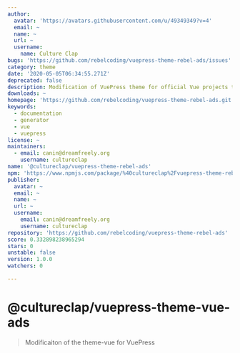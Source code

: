 ```yaml
---
author:
  avatar: 'https://avatars.githubusercontent.com/u/49349349?v=4'
  email: ~
  name: ~
  url: ~
  username:
    name: Culture Clap
bugs: 'https://github.com/rebelcoding/vuepress-theme-rebel-ads/issues'
category: theme
date: '2020-05-05T06:34:55.271Z'
deprecated: false
description: Modification of VuePress theme for official Vue projects to include ad space
downloads: ~
homepage: 'https://github.com/rebelcoding/vuepress-theme-rebel-ads.git'
keywords:
  - documentation
  - generator
  - vue
  - vuepress
license: ~
maintainers:
  - email: canin@dreamfreely.org
    username: cultureclap
name: '@cultureclap/vuepress-theme-rebel-ads'
npm: 'https://www.npmjs.com/package/%40cultureclap%2Fvuepress-theme-rebel-ads'
publisher:
  avatar: ~
  email: ~
  name: ~
  url: ~
  username:
    email: canin@dreamfreely.org
    username: cultureclap
repository: 'https://github.com/rebelcoding/vuepress-theme-rebel-ads'
score: 0.332898238965294
stars: 0
unstable: false
version: 1.0.0
watchers: 0

---
```


# @cultureclap/vuepress-theme-vue-ads

> Modificaiton of the theme-vue for VuePress
